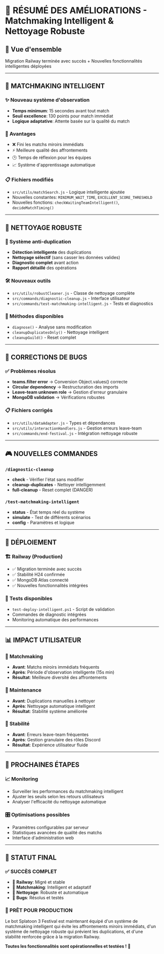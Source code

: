 # 🎉 RÉSUMÉ DES AMÉLIORATIONS - Matchmaking Intelligent & Nettoyage Robuste

## 🚀 Vue d'ensemble
Migration Railway terminée avec succès + Nouvelles fonctionnalités intelligentes déployées

---

## 🧠 MATCHMAKING INTELLIGENT

### ✨ Nouveau système d'observation
- **Temps minimum**: 15 secondes avant tout match
- **Seuil excellence**: 130 points pour match immédiat
- **Logique adaptative**: Attente basée sur la qualité du match

### 🎯 Avantages
- ❌ Fini les matchs miroirs immédiats
- ⚡ Meilleure qualité des affrontements
- 🕒 Temps de réflexion pour les équipes
- 📈 Système d'apprentissage automatique

### 📋 Fichiers modifiés
- `src/utils/matchSearch.js` - Logique intelligente ajoutée
- Nouvelles constantes: `MINIMUM_WAIT_TIME`, `EXCELLENT_SCORE_THRESHOLD`
- Nouvelles fonctions: `checkWaitingTeamIntelligent()`, `decideMatchTiming()`

---

## 🧹 NETTOYAGE ROBUSTE

### 🎯 Système anti-duplication
- **Détection intelligente** des duplications
- **Nettoyage sélectif** (sans casser les données valides)
- **Diagnostic complet** avant action
- **Rapport détaillé** des opérations

### 🛠️ Nouveaux outils
- `src/utils/robustCleaner.js` - Classe de nettoyage complète
- `src/commands/diagnostic-cleanup.js` - Interface utilisateur
- `src/commands/test-matchmaking-intelligent.js` - Tests et diagnostics

### 🔧 Méthodes disponibles
- `diagnose()` - Analyse sans modification
- `cleanupDuplicatesOnly()` - Nettoyage intelligent
- `cleanupGuild()` - Reset complet

---

## 🐛 CORRECTIONS DE BUGS

### ✅ Problèmes résolus
- **teams.filter error** → Conversion Object.values() correcte
- **Circular dependency** → Restructuration des imports
- **Leave-team unknown role** → Gestion d'erreur granulaire
- **MongoDB validation** → Vérifications robustes

### 📋 Fichiers corrigés
- `src/utils/dataAdapter.js` - Types et dépendances
- `src/utils/interactionHandlers.js` - Gestion erreurs leave-team
- `src/commands/end-festival.js` - Intégration nettoyage robuste

---

## 🎮 NOUVELLES COMMANDES

### `/diagnostic-cleanup`
- **check** - Vérifier l'état sans modifier
- **cleanup-duplicates** - Nettoyer intelligemment
- **full-cleanup** - Reset complet (DANGER)

### `/test-matchmaking-intelligent`
- **status** - État temps réel du système
- **simulate** - Test de différents scénarios
- **config** - Paramètres et logique

---

## 🚀 DÉPLOIEMENT

### 🏗️ Railway (Production)
- ✅ Migration terminée avec succès
- ✅ Stabilité H24 confirmée
- ✅ MongoDB Atlas connecté
- ✅ Nouvelles fonctionnalités intégrées

### 🧪 Tests disponibles
- `test-deploy-intelligent.ps1` - Script de validation
- Commandes de diagnostic intégrées
- Monitoring automatique des performances

---

## 📊 IMPACT UTILISATEUR

### 🎯 Matchmaking
- **Avant**: Matchs miroirs immédiats fréquents
- **Après**: Période d'observation intelligente (15s min)
- **Résultat**: Meilleure diversité des affrontements

### 🧹 Maintenance
- **Avant**: Duplications manuelles à nettoyer
- **Après**: Nettoyage automatique intelligent
- **Résultat**: Stabilité système améliorée

### 🐛 Stabilité
- **Avant**: Erreurs leave-team fréquentes
- **Après**: Gestion granulaire des rôles Discord
- **Résultat**: Expérience utilisateur fluide

---

## 🔮 PROCHAINES ÉTAPES

### 📈 Monitoring
- Surveiller les performances du matchmaking intelligent
- Ajuster les seuils selon les retours utilisateurs
- Analyser l'efficacité du nettoyage automatique

### 🎛️ Optimisations possibles
- Paramètres configurables par serveur
- Statistiques avancées de qualité des matchs
- Interface d'administration web

---

## 🎉 STATUT FINAL

### ✅ SUCCÈS COMPLET
- 🚀 **Railway**: Migré et stable
- 🧠 **Matchmaking**: Intelligent et adaptatif
- 🧹 **Nettoyage**: Robuste et automatique
- 🐛 **Bugs**: Résolus et testés

### 🎯 PRÊT POUR PRODUCTION
Le bot Splatoon 3 Festival est maintenant équipé d'un système de matchmaking intelligent qui évite les affrontements miroirs immédiats, d'un système de nettoyage robuste qui prévient les duplications, et d'une stabilité renforcée grâce à la migration Railway.

**Toutes les fonctionnalités sont opérationnelles et testées !** 🎊